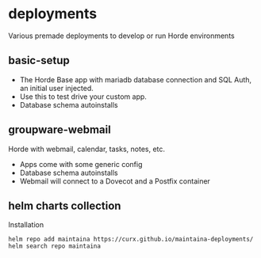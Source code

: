 # deployments
Various premade deployments to develop or run Horde environments

## basic-setup

* The Horde Base app with mariadb database connection and SQL Auth, an initial user injected.
* Use this to test drive your custom app.
* Database schema autoinstalls

## groupware-webmail

Horde with webmail, calendar, tasks, notes, etc.
* Apps come with some generic config
* Database schema autoinstalls
* Webmail will connect to a Dovecot and a Postfix container

## helm charts collection

Installation

```console
helm repo add maintaina https://curx.github.io/maintaina-deployments/
helm search repo maintaina
```

